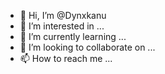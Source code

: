 - 👋 Hi, I’m @Dynxkanu
- 👀 I’m interested in ...
- 🌱 I’m currently learning ...
- 💞️ I’m looking to collaborate on ...
- 📫 How to reach me ...

<!---
Dynxkanu/Dynxkanu is a ✨ special ✨ repository because its `README.md` (this file) appears on your GitHub profile.
You can click the Preview link to take a look at your changes.
--->
